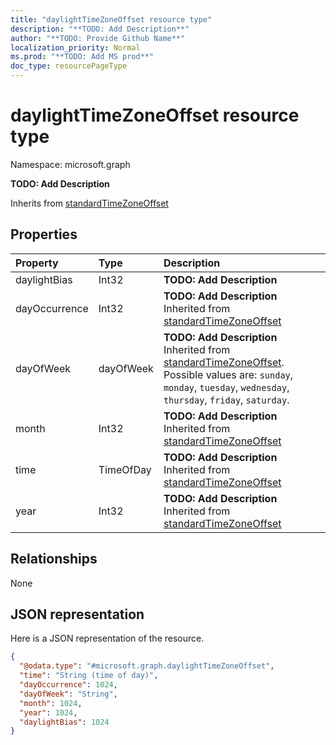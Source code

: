```yaml
---
title: "daylightTimeZoneOffset resource type"
description: "**TODO: Add Description**"
author: "**TODO: Provide Github Name**"
localization_priority: Normal
ms.prod: "**TODO: Add MS prod**"
doc_type: resourcePageType
---
```


# daylightTimeZoneOffset resource type


Namespace: microsoft.graph

**TODO: Add Description**


Inherits from [standardTimeZoneOffset](../resources/standardtimezoneoffset.md)

## Properties
|Property|Type|Description|
|:---|:---|:---|
|daylightBias|Int32|**TODO: Add Description**|
|dayOccurrence|Int32|**TODO: Add Description** Inherited from [standardTimeZoneOffset](../resources/standardtimezoneoffset.md)|
|dayOfWeek|dayOfWeek|**TODO: Add Description** Inherited from [standardTimeZoneOffset](../resources/standardtimezoneoffset.md). Possible values are: `sunday`, `monday`, `tuesday`, `wednesday`, `thursday`, `friday`, `saturday`.|
|month|Int32|**TODO: Add Description** Inherited from [standardTimeZoneOffset](../resources/standardtimezoneoffset.md)|
|time|TimeOfDay|**TODO: Add Description** Inherited from [standardTimeZoneOffset](../resources/standardtimezoneoffset.md)|
|year|Int32|**TODO: Add Description** Inherited from [standardTimeZoneOffset](../resources/standardtimezoneoffset.md)|

## Relationships
None

## JSON representation
Here is a JSON representation of the resource.
<!-- {
  "blockType": "resource",
  "@odata.type": "microsoft.graph.daylightTimeZoneOffset"
}
-->
``` json
{
  "@odata.type": "#microsoft.graph.daylightTimeZoneOffset",
  "time": "String (time of day)",
  "dayOccurrence": 1024,
  "dayOfWeek": "String",
  "month": 1024,
  "year": 1024,
  "daylightBias": 1024
}
```

